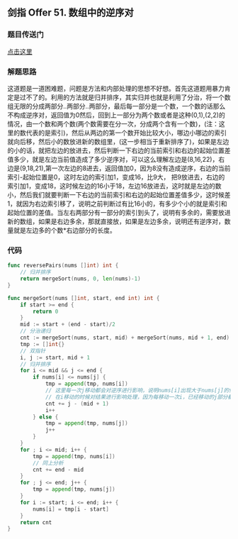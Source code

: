 ## 剑指 Offer 51. 数组中的逆序对

### 题目传送门

[点击这里](https://leetcode.cn/problems/shu-zu-zhong-de-ni-xu-dui-lcof/)

### 解题思路

这道题是一道困难题，问题是方法和内部处理的思想不好想。首先这道题用暴力肯定是过不了的。利用的方法就是归并排序，其实归并也就是利用了分治，将一个数组无限的分成两部分..两部分..两部分，最后每一部分是一个数，一个数的话那么不构成逆序对，返回值为0然后，回到上一部分为两个数或者是这种(0,1),(2,2)的情况，由一个数和两个数(两个数需要在分一次，分成两个含有一个数)，(注：这里的数代表的是索引)，然后从两边的第一个数开始比较大小，哪边小哪边的索引就向后移，然后小的数放进新的数组里，(这一步相当于重新排序了)，如果是左边的小的话，就把左边的放进去，然后判断一下右边的当前索引和右边的起始位置差值多少，就是左边当前值造成了多少逆序对，可以这么理解左边是(8,16,22)，右边是(9,18,21),第一次左边的8进去，返回值加0，因为8没有造成逆序，右边的当前索引-起始位置是0，这时左边的索引加1，变成16，比9大， 把9放进去，右边的索引加1，变成18，这时候左边的16小于18，左边16放进去，这时就是左边的数小，然后我们就要判断一下右边的当前索引和右边的起始位置差值多少，这时候差1，就因为右边索引移了，说明之前判断过有比16小的，有多少个小的就是索引和起始位置的差值。当左右两部分有一部分的索引到头了，说明有多余的，需要放进新的数组，如果是右边多余，那就直接放，如果是左边多余，说明还有逆序对，数量就是左边多的个数*右边部分的长度。

### 代码

```go
func reversePairs(nums []int) int {
    // 归并排序
	return mergeSort(nums, 0, len(nums)-1)
}

func mergeSort(nums []int, start, end int) int {
	if start >= end {
		return 0
	}
	mid := start + (end - start)/2
    // 分治递归
	cnt := mergeSort(nums, start, mid) + mergeSort(nums, mid + 1, end)
	tmp := []int{}
    // 双指针
	i, j := start, mid + 1
    // 归并排序
	for i <= mid && j <= end {
		if nums[i] <= nums[j] {
			tmp = append(tmp, nums[i])
            // 这里每一次j移动都会对逆序进行影响，说明nums[i]出现大于nums[j]的情况
            // 在i移动的时候对结果进行影响处理，因为每移动一次i，已经移动的j部分都是逆序的，相当于每次i移动的部分乘以j已经移动的部分，这里也就是1*[j-(mid+1)]
			cnt += j - (mid + 1)
			i++
		} else {
			tmp = append(tmp, nums[j])
			j++
		}
	}
	for ; i <= mid; i++ {
		tmp = append(tmp, nums[i])
        // 同上分析
		cnt += end - mid
	}
	for ; j <= end; j++ {
		tmp = append(tmp, nums[j])
	}
	for i := start; i <= end; i++ {
		nums[i] = tmp[i - start]
	}
	return cnt
}

```